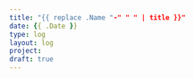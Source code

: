 ```yaml
---
title: "{{ replace .Name "-" " " | title }}"
date: {{ .Date }}
type: log
layout: log
project: 
draft: true
---
```

